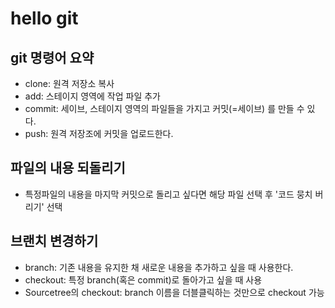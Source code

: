 # hello git

## git 명령어 요약

- clone: 원격 저장소 복사
- add: 스테이지 영역에 작업 파일 추가
- commit: 세이브, 스테이지 영역의 파일들을 가지고 커밋(=세이브) 를 만들 수 있다.
- push: 원격 저장조에 커밋을 업로드한다.

## 파일의 내용 되돌리기

- 특정파일의 내용을 마지막 커밋으로 돌리고 싶다면 해당 파일 선택 후 '코드 뭉치 버리기' 선택
## 브랜치 변경하기

- branch: 기존 내용을 유지한 채 새로운 내용을 추가하고 싶을 때 사용한다.
- checkout: 특정 branch(혹은 commit)로 돌아가고 싶을 때 사용
- Sourcetree의 checkout: branch 이름을 더블클릭하는 것만으로 checkout 가능

